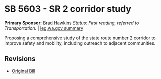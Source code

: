 # SB 5603 - SR 2 corridor study
**Primary Sponsor:** [Brad Hawkins](/person/leg/brad.hawkins.md)
*Status: First reading, referred to Transportation.* | [leg.wa.gov summary](https://app.leg.wa.gov/billsummary?BillNumber=5603&Year=2021)

Proposing a comprehensive study of the state route number 2 corridor to improve safety and mobility, including outreach to adjacent communities.

## Revisions
* [Original Bill](1/)